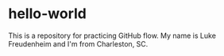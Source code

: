 # hello-world
This is a repository for practicing GitHub flow.
My name is Luke Freudenheim and I'm from Charleston, SC.
